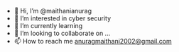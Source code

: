 - 👋 Hi, I’m @maithanianurag
- 👀 I’m interested in cyber security
- 🌱 I’m currently learning 
- 💞️ I’m looking to collaborate on ...
- 📫 How to reach me anuragmaithani2002@gmail.com

<!---
maithanianurag/maithanianurag is a ✨ special ✨ repository because its `README.md` (this file) appears on your GitHub profile.
You can click the Preview link to take a look at your changes.
--->
